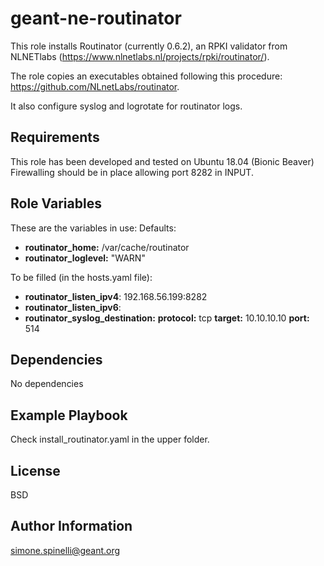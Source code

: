 geant-ne-routinator
=========

This role installs Routinator (currently 0.6.2), an RPKI validator from NLNETlabs (https://www.nlnetlabs.nl/projects/rpki/routinator/).

The role copies an executables obtained following this procedure: https://github.com/NLnetLabs/routinator.

It also configure syslog and logrotate for routinator logs.


Requirements
------------
This role has been developed and tested on Ubuntu 18.04 (Bionic Beaver)
Firewalling should be in place allowing port 8282 in INPUT.

Role Variables
--------------
These are the variables in use: 
Defaults: 
* __routinator_home:__ /var/cache/routinator
* __routinator_loglevel:__ "WARN"

To be filled (in the hosts.yaml file): 
* __routinator_listen_ipv4__: 192.168.56.199:8282
* __routinator_listen_ipv6__:
* __routinator_syslog_destination:__ 
              __protocol:__ tcp 
              __target:__ 10.10.10.10
              __port:__ 514

Dependencies
------------
No dependencies

Example Playbook
----------------

Check install_routinator.yaml in the upper folder. 

License
-------

BSD

Author Information
------------------

simone.spinelli@geant.org
